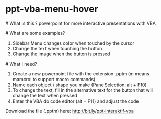 ﻿# ppt-vba-menu-hover
﻿# What is this ?
powerpoint for more interactive presentations with VBA

﻿# What are some examples?
1. Sidebar Menu changes color when touched by the cursor
2. Change the text when touching the button
3. Change the image when the button is pressed

﻿# What I need?
1. Create a new powerpoint file with the extension .pptm (m means mamcro: to support macro commands)
2. Name each object / shape you make (Pane Selection: alt + F10)
3. To change the text, fill in the alternative text for the button that will change the text when pressed
4. Enter the VBA do code editor (alt + F11) and adjust the code

Download the file (.pptm) ​​here: http://bit.ly/ppt-interaktif-vba
